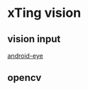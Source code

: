 
# xTing vision

## vision input 
[android-eye](https://github.com/Teaonly/android-eye)

## opencv


